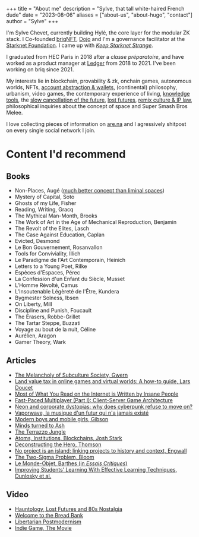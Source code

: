 +++
title = "About me"
description = "Sylve, that tall white-haired French dude"
date = "2023-08-06"
aliases = ["about-us", "about-hugo", "contact"]
author = "Sylve"
+++

I'm Sylve Chevet, currently building Hylé, the core layer for the modular ZK stack. I Co-founded [briqNFT](https://twitter.com/briqNFT), [Dojo](https://twitter.com/dojostarknet) and I'm a governance facilitator at the [Starknet Foundation](https://twitter.com/starknetfndn). I came up with *[Keep Starknet Strange](https://youtu.be/Q0LpMwvIMmc?t=756)*.

I graduated from HEC Paris in 2018 after a *classe préparatoire*, and have worked as a product manager at [Ledger](https://ledger.com/) from 2018 to 2021. I've been working on briq since 2021.

My interests lie in blockchain, provability & zk, onchain games, autonomous worlds, NFTs, [account abstraction & wallets](https://www.are.na/sylve-chevet/account-abstraction-cool-stuff), (continental) philosophy, urbanism, video games, the contemporary experience of living, [knowledge tools](https://www.are.na/sylve-chevet/knowledge-tools-9pcpsrobomc), the [slow cancellation of the future](https://www.youtube.com/watch?v=gSvUqhZcbVg&t), [lost futures](https://www.are.na/sylve-chevet/postmodern-lost-futures), [remix culture & IP law](https://www.are.na/sylve-chevet/remix-culture-amp-copyright-law), philosophical inquiries about the concept of space and Super Smash Bros Melee.

I love collecting pieces of information on [are.na](https://are.na/sylve-chevet) and I agressively shitpost on every single social network I join. 

# Content I'd recommend
## Books
- Non-Places, Augé ([much better concept than liminal spaces](https://twitter.com/sylvechv/status/1633837980396961793))
- Mystery of Capital, Soto
- Ghosts of my Life, Fisher
- Reading, Writing, Gracq
- The Mythical Man-Month, Brooks
- The Work of Art in the Age of Mechanical Reproduction, Benjamin
- The Revolt of the Elites, Lasch
- The Case Against Education, Caplan
- Evicted, Desmond
- Le Bon Gouvernement, Rosanvallon
- Tools for Conviviality, Illich
- Le Paradigme de l'Art Contemporain, Heinich
- Letters to a Young Poet, Rilke
- Espèces d'Espaces, Pérec
- La Confession d'un Enfant du Siècle, Musset
- L'Homme Révolté, Camus
- L'Insoutenable Légèreté de l'Être, Kundera
- Bygmester Solness, Ibsen
- On Liberty, Mill
- Discipline and Punish, Foucault
- The Erasers, Robbe-Grillet
- The Tartar Steppe, Buzzati
- Voyage au bout de la nuit, Céline
- Aurélien, Aragon
- Gamer Theory, Wark

## Articles
- [The Melancholy of Subculture Society, Gwern](https://gwern.net/subculture)
- [Land value tax in online games and virtual worlds: A how-to guide, Lars Doucet](https://www.gamedeveloper.com/design/land-value-tax-in-online-games-and-virtual-worlds-a-how-to-guide)
- [Most of What You Read on the Internet is Written by Insane People](https://www.reddit.com/r/slatestarcodex/comments/9rvroo/most_of_what_you_read_on_the_internet_is_written/)
- [Fast-Paced Multiplayer (Part I): Client-Server Game Architecture](https://www.gabrielgambetta.com/client-server-game-architecture.html)
-  [Neon and corporate dystopias: why does cyberpunk refuse to move on?](https://www.theguardian.com/games/2018/oct/16/neon-corporate-dystopias-why-does-cyberpunk-refuse-move-on)
- [Vaporwave, la musique d'un futur qui n'a jamais existé](https://www.slate.fr/story/142271/vaporwave-bande-son-hypercapitalisme)
- [Modern boys and mobile girls, Gibson](https://www.theguardian.com/books/2001/apr/01/sciencefictionfantasyandhorror.features)
- [Minds turned to Ash](https://www.economist.com/1843/2016/06/29/is-there-more-to-burnout-than-working-too-hard)
- [The Terrazzo Jungle](https://www.newyorker.com/magazine/2004/03/15/the-terrazzo-jungle)
- [Atoms, Institutions, Blockchains, Josh Stark](https://stark.mirror.xyz/n2UpRqwdf7yjuiPKVICPpGoUNeDhlWxGqjulrlpyYi0)
- [Deconstructing the Hero, Thomson](https://www.cambridge.org/core/books/abs/heidegger-art-and-postmodernity/deconstructing-the-hero/94CCBDF0AA94FC4E97BCB6139DD4E43D)
- [No project is an island: linking projects to history and context, Engwall](https://www.sciencedirect.com/science/article/abs/pii/S0048733302000884)
- [The Two-Sigma Problem, Bloom](https://web.mit.edu/5.95/www/readings/bloom-two-sigma.pdf)
- [Le Monde-Objet, Barthes (in *Essais Critiques*)](https://excerpts.numilog.com/books/9782020019231.pdf)
- [Improving Students’ Learning With Effective Learning Techniques, Dunlosky et al.](https://arena-attachments.s3.amazonaws.com/1531662/1c7bbe39b683337522f954a9d08b0655.pdf?1514155172)

## Video
- [Hauntology, Lost Futures and 80s Nostalgia](https://www.youtube.com/watch?v=gSvUqhZcbVg)
- [Welcome to the Bread Bank](https://www.youtube.com/watch?v=F6hC4qQbDzI)
- [Libertarian Postmodernism](https://www.youtube.com/watch?v=VLzJFh-7daQ)
- [Indie Game, The Movie](https://www.youtube.com/watch?v=dINgx0y4GqM)
